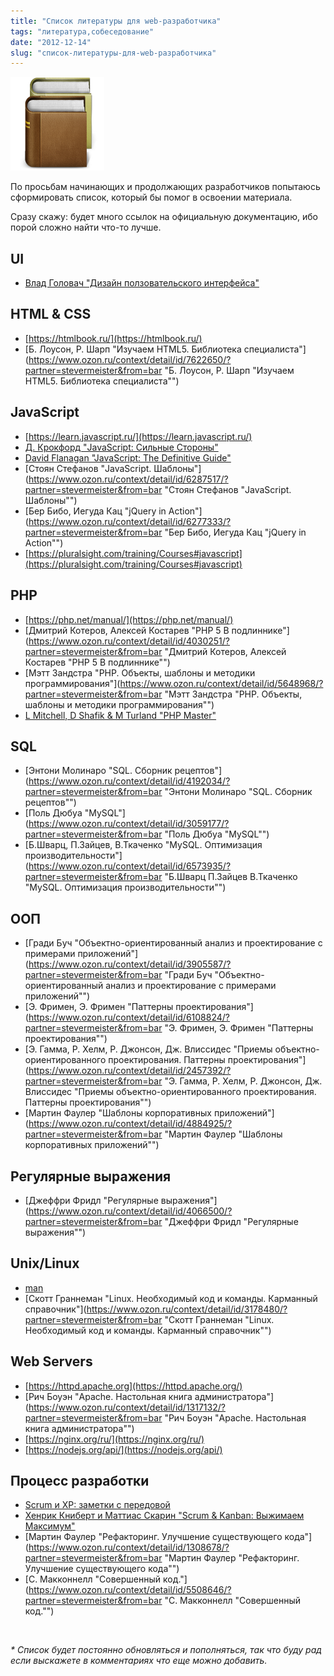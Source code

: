 ```yaml
---
title: "Список литературы для web-разработчика"
tags: "литература,собеседование"
date: "2012-12-14"
slug: "список-литературы-для-web-разработчика"
---
```


![](images/books_list-150x150.png "books_list")

По просьбам начинающих и продолжающих разработчиков попытаюсь сформировать список, который бы помог в освоении материала.

Сразу скажу: будет много ссылок на официальную документацию, ибо порой сложно найти что-то лучше.

## UI

- [Влад Головач "Дизайн ползовательского интерфейса"](its-grom.org/articles/uidesign1.pdf)

## HTML & CSS

- [https://htmlbook.ru/](https://htmlbook.ru/)
- [Б. Лоусон, Р. Шарп "Изучаем HTML5. Библиотека специалиста"](https://www.ozon.ru/context/detail/id/7622650/?partner=stevermeister&from=bar "Б. Лоусон, Р. Шарп "Изучаем HTML5. Библиотека специалиста"")

## JavaScript

- [https://learn.javascript.ru/](https://learn.javascript.ru/)
- [Д. Крокфорд "JavaScript: Сильные Стороны"](https://www.ozon.ru/context/detail/id/8144634/?partner=stevermeister&from=bar)
- [David Flanagan "JavaScript: The Definitive Guide"](https://www.ozon.ru/context/detail/id/7015261/?partner=stevermeister&from=bar)
- [Стоян Стефанов "JavaScript. Шаблоны"](https://www.ozon.ru/context/detail/id/6287517/?partner=stevermeister&from=bar "Стоян Стефанов "JavaScript. Шаблоны"")
- [Бер Бибо, Иегуда Кац "jQuery in Action"](https://www.ozon.ru/context/detail/id/6277333/?partner=stevermeister&from=bar "Бер Бибо, Иегуда Кац "jQuery in Action"")
- [https://pluralsight.com/training/Courses#javascript](https://pluralsight.com/training/Courses#javascript)

## PHP

- [https://php.net/manual/](https://php.net/manual/)
- [Дмитрий Котеров, Алексей Костарев "PHP 5 В подлиннике"](https://www.ozon.ru/context/detail/id/4030251/?partner=stevermeister&from=bar "Дмитрий Котеров, Алексей Костарев "PHP 5 В подлиннике"")
- [Мэтт Зандстра "PHP. Объекты, шаблоны и методики программирования"](https://www.ozon.ru/context/detail/id/5648968/?partner=stevermeister&from=bar "Мэтт Зандстра "PHP. Объекты, шаблоны и методики программирования"")
- [L Mitchell, D Shafik & M Turland "PHP Master"](https://www.sitepoint.com/books/phppro1/)

## SQL

- [Энтони Молинаро "SQL. Сборник рецептов"](https://www.ozon.ru/context/detail/id/4192034/?partner=stevermeister&from=bar "Энтони Молинаро "SQL. Сборник рецептов"")
- [Поль Дюбуа "MySQL"](https://www.ozon.ru/context/detail/id/3059177/?partner=stevermeister&from=bar "Поль Дюбуа "MySQL"")
- [Б.Шварц, П.Зайцев, В.Ткаченко "MySQL. Оптимизация производительности"](https://www.ozon.ru/context/detail/id/6573935/?partner=stevermeister&from=bar "Б.Шварц П.Зайцев В.Ткаченко "MySQL. Оптимизация производительности"")

## ООП

- [Гради Буч "Объектно-ориентированный анализ и проектирование с примерами приложений"](https://www.ozon.ru/context/detail/id/3905587/?partner=stevermeister&from=bar "Гради Буч "Объектно-ориентированный анализ и проектирование с примерами приложений"")
- [Э. Фримен, Э. Фримен "Паттерны проектирования"](https://www.ozon.ru/context/detail/id/6108824/?partner=stevermeister&from=bar "Э. Фримен, Э. Фримен "Паттерны проектирования"")
- [Э. Гамма, Р. Хелм, Р. Джонсон, Дж. Влиссидес "Приемы объектно-ориентированного проектирования. Паттерны проектирования"](https://www.ozon.ru/context/detail/id/2457392/?partner=stevermeister&from=bar "Э. Гамма, Р. Хелм, Р. Джонсон, Дж. Влиссидес "Приемы объектно-ориентированного проектирования. Паттерны проектирования"")
- [Мартин Фаулер "Шаблоны корпоративных приложений"](https://www.ozon.ru/context/detail/id/4884925/?partner=stevermeister&from=bar "Мартин Фаулер "Шаблоны корпоративных приложений"")

## Регулярные выражения

- [Джеффри Фридл "Регулярные выражения"](https://www.ozon.ru/context/detail/id/4066500/?partner=stevermeister&from=bar "Джеффри Фридл "Регулярные выражения"")

## Unix/Linux

- [man](https://man.he.net/)
- [Скотт Граннеман "Linux. Необходимый код и команды. Карманный справочник"](https://www.ozon.ru/context/detail/id/3178480/?partner=stevermeister&from=bar "Скотт Граннеман "Linux. Необходимый код и команды. Карманный справочник"")

## Web Servers

- [https://httpd.apache.org](https://httpd.apache.org/)
- [Рич Боуэн "Apache. Настольная книга администратора"](https://www.ozon.ru/context/detail/id/1317132/?partner=stevermeister&from=bar "Рич Боуэн "Apache. Настольная книга администратора"")
- [https://nginx.org/ru/](https://nginx.org/ru/)
- [https://nodejs.org/api/](https://nodejs.org/api/)

## Процесс разработки

- [Scrum и XP: заметки с передовой](https://scrum.org.ua/wp-content/uploads/2008/12/scrum_xp-from-the-trenches-rus-final.pdf)
- [Хенрик Книберт и Маттиас Скарин "Scrum & Kanban: Выжимаем Максимум"](https://scrum.org.ua/wp-content/uploads/ScrumAndKanbanRuFinal.pdf)
- [Мартин Фаулер "Рефакторинг. Улучшение существующего кода"](https://www.ozon.ru/context/detail/id/1308678/?partner=stevermeister&from=bar "Мартин Фаулер "Рефакторинг. Улучшение существующего кода"")
- [С. Макконнелл "Совершенный код."](https://www.ozon.ru/context/detail/id/5508646/?partner=stevermeister&from=bar "С. Макконнелл "Совершенный код."")

 

_\* Список будет постоянно обновляться и пополняться, так что буду рад если выскажете в комментариях что еще можно добавить._
